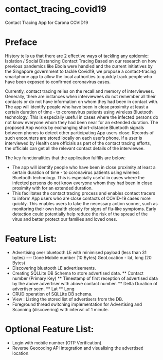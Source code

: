 # contact_tracing_covid19
Contact Tracing App for Carona COVID19

# Preface

History tells us that there are 2 effective ways of tackling any epidemic:
Isolation / Social Distancing 
Contact Tracing 
Based on our research on how previous pandemics like Ebola were handled and the current initiatives by the Singapore government to tackle Covid19, we propose a contact-tracing smartphone app to allow the local authorities to quickly track people who have been exposed to confirmed coronavirus cases.

Currently, contact tracing relies on the recall and memory of interviewees. Generally, there are instances when interviewees do not remember all their contacts or do not have information on whom they had been in contact with. The app will identify people who have been in close proximity at least a certain duration of time - to coronavirus patients using wireless Bluetooth technology. This is especially useful in cases where the infected persons do not know everyone whom they had been near for an extended duration.  The proposed App works by exchanging short-distance Bluetooth signals between phones to detect other participating App users close. Records of such encounters are stored locally on each user’s phone. If a user is interviewed by Health care officials as part of the contact tracing efforts, the officials can get all the relevant contact details of the interviewee.   

The key functionalities that the application fulfills are below:
* The app will identify people who have been in close proximity at least a certain duration of time - to coronavirus patients using wireless Bluetooth technology. This is especially useful in cases where the infected persons do not know everyone whom they had been in close proximity with for an extended duration.    
* This facilitates the contact tracing process and enables contact tracers to inform App users who are close contacts of COVID-19 cases more quickly. This enables users to take the necessary action sooner, such as monitoring their own health closely for signs of flu-like symptoms. Early detection could potentially help reduce the risk of the spread of the virus and better protect our families and loved ones.


# Feature List:

* Advertising over bluetooth LE with minimised payload (less than 31 bytes) --- Done 
  Mobile number (10 Bytes)
  GeoLocation -  lat, long  (20 Bytes)
* Discovering bluetooth LE advertisements.
* Creating SQLLite DB Schema to store advertised data.
** Contact number (Primary Key)
** Timestamp of first reception of advertised data by the above advertiser with above contact number.
** Delta Duration of advertiser seen.
** Lat
** Long
* CRUD  operation of SQLLite DB schema.
* View : Listing the stored list of advertisers from the DB.
* Foreground  thread switching implementation for Advertising and Scanning (discovering) with interval of 1 minute.


# Optional Feature List:

* Login with mobile number (OTP Verification).
* Reverse Geocoding API integration and visualising the advertised location.


